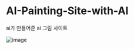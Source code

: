 # AI-Painting-Site-with-AI
ai가 만들어준 ai 그림 사이트

![image](https://user-images.githubusercontent.com/92868922/230244871-a2e95b1c-41fd-4286-8350-21e4d8801b35.png)
